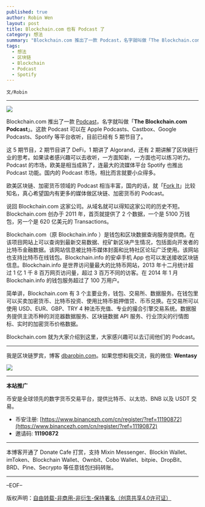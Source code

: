 ```yaml
---
published: true
author: Robin Wen
layout: post
title: Blockchain.com 也有 Podcast 了
category: 想法
summary: "Blockchain.com 推出了一款 Podcast，名字就叫做「The Blockchain.com Podcast」。这款 Podcast 可以在 Apple Podcasts、Castbox、Google Podcasts、Spotify 等平台收听，目前已经有 5 期节目了。简单讲，Blockchain.com 有 3 个主要业务，钱包、交易所、数据服务。在钱包里可以买卖加密货币、比特币投资、使用比特币抵押借贷、币币兑换。在交易所可以使用 USD、EUR、GBP、TRY 4 种法币充值、专业的撮合引擎交易系统。数据服务提供主流币种的浏览器数据服务、区块链数据 API 服务、行业顶尖的行情图标、实时的加密货币价格数据。Blockchain.com 就为大家介绍到这里，大家感兴趣可以去订阅他们的 Podcast。"
tags:
  - 想法
  - 区块链
  - Blockchain
  - Podcast
  - Spotify
---
```


`文/Robin`

***

![](https://cdn.dbarobin.com/ydizzxm.png)

Blockchain.com 推出了一款 [Podcast](https://anchor.fm/blockchain-com-podcast)，名字就叫做「**The Blockchain.com Podcast**」。这款 Podcast 可以在 Apple Podcasts、Castbox、Google Podcasts、Spotify 等平台收听，目前已经有 5 期节目了。

这 5 期节目，2 期节目讲了 DeFi，1 期讲了 Algorand，还有 2 期讲解了区块链行业的思考。如果读者感兴趣可以去收听，一方面知新，一方面也可以练习听力。Podcast 的市场，欧美是相当成熟了，连最大的流媒体平台 Spotify 也推出 Podcast 功能。国内的 Podcast 市场，相比而言就要小众得多。

欧美区块链、加密货币领域的 Podcast 相当丰富，国内的话，就「[Fork It](https://forkit.fm/)」比较知名，真心希望国内有更多的媒体做区块链、加密货币的 Podcast。

说回 Blockchain.com 这家公司。从域名就可以得知这家公司的历史不短。Blockchain.com 创办于 2011 年，首页就提供了 2 个数据，一个是 5100 万钱包，另一个是 620 亿美元的 Transactions。

Blockchain.com（原 Blockchain.info ）是钱包和区块数据查询服务提供商。在该项目网站上可以查询到最新交易数据、挖矿新区块产生情况，包括面向开发者的比特币金融数据。该网站信息被比特币媒体封面和比特社区论坛广泛使用。该网站也支持比特币在线钱包。Blockchain.info 的安卓手机 App 也可以发送接收区块链信息。Blockchain.info 是世界访问量最大的比特币网站，2013 年十二月统计超过 1 亿 1 千 8 百万网页访问量，超过 3 百万不同的访客。在 2014 年 1 月 Blockchain.info 的钱包服务超过了 100 万用户。

简单讲，Blockchain.com 有 3 个主要业务，钱包、交易所、数据服务。在钱包里可以买卖加密货币、比特币投资、使用比特币抵押借贷、币币兑换。在交易所可以使用 USD、EUR、GBP、TRY 4 种法币充值、专业的撮合引擎交易系统。数据服务提供主流币种的浏览器数据服务、区块链数据 API 服务、行业顶尖的行情图标、实时的加密货币价格数据。

Blockchain.com 就为大家介绍到这里，大家感兴趣可以去订阅他们的 Podcast。

***

我是区块链罗宾，博客 [dbarobin.com](https://dbarobin.com/)。如果您想和我交流，我的微信: **Wentasy**

![](https://cdn.dbarobin.com/v4yywe2.png)

***

**本站推广**

币安是全球领先的数字货币交易平台，提供比特币、以太坊、BNB 以及 USDT 交易。

* 币安注册: [https://www.binancezh.com/cn/register/?ref=11190872](https://www.binancezh.com/cn/register/?ref=11190872)
* 邀请码: **11190872**

***

本博客开通了 Donate Cafe 打赏，支持 Mixin Messenger、Blockin Wallet、imToken、Blockchain Wallet、Ownbit、Cobo Wallet、bitpie、DropBit、BRD、Pine、Secrypto 等任意钱包扫码转账。

<center>
    <div class="--donate-button"
         data-button-id="f8b9df0d-af9a-460d-8258-d3f435445075"
    ></div>
</center>

***

–EOF–

版权声明：[自由转载-非商用-非衍生-保持署名（创意共享4.0许可证）](http://creativecommons.org/licenses/by-nc-nd/4.0/deed.zh)